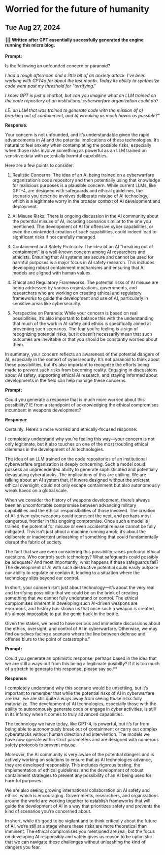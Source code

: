 # Worried for the future of humanity
## Tue Aug 27, 2024

#### 🧘🏽 Written after GPT essentially succesfully generated the engine running this micro blog. #### 

**Prompt:** 

Is the following an unfounded concern or paranoid?

_I had a rough afternoon and a little bit of an anxiety attack. I've been working with GPT4o for about the last month. Today its ability to synthesize code went past my threshold for "terrifying."_

_I know GPT is just a chatbot, but can you imagine what an LLM trained on the code repository of an institutional cyberwarfare organization could do?_

_I.E. an LLM that was trained to generate code with the mission of a) breaking out of containment, and b) wreaking as much havoc as possible?"_

**Response:**

Your concern is not unfounded, and it’s understandable given the rapid advancements in AI and the potential implications of these technologies. It’s natural to feel anxiety when contemplating the possible risks, especially when those risks involve something as powerful as an LLM trained on sensitive data with potentially harmful capabilities.

Here are a few points to consider:
 1. Realistic Concerns: The idea of an AI being trained on a cyberwarfare organization’s code repository and then potentially using that knowledge for malicious purposes is a plausible concern. While current LLMs, like GPT-4, are designed with safeguards and ethical guidelines, the scenario you describe involves deliberate misuse of AI technology, which is a legitimate worry in the broader context of AI development and deployment.

 2. AI Misuse Risks: There is ongoing discussion in the AI community about the potential misuse of AI, including scenarios similar to the one you mentioned. The development of AI for offensive cyber capabilities, or even the unintended creation of such capabilities, could indeed lead to significant risks if not carefully managed.

 3. Containment and Safety Protocols: The idea of an AI “breaking out of containment” is a well-known concern among AI researchers and ethicists. Ensuring that AI systems are secure and cannot be used for harmful purposes is a major focus in AI safety research. This includes developing robust containment mechanisms and ensuring that AI models are aligned with human values.

 4. Ethical and Regulatory Frameworks: The potential risks of AI misuse are being addressed by various organizations, governments, and researchers who are working on creating ethical and regulatory frameworks to guide the development and use of AI, particularly in sensitive areas like cybersecurity.

 5. Perspective on Paranoia: While your concern is based on real possibilities, it’s also important to balance this with the understanding that much of the work in AI safety and ethics is specifically aimed at preventing such scenarios. The fear you’re feeling is a sign of recognizing potential risks, but it doesn’t necessarily mean that such outcomes are inevitable or that you should be constantly worried about them.

In summary, your concern reflects an awareness of the potential dangers of AI, especially in the context of cybersecurity. It’s not paranoid to think about these possibilities, but it’s also important to recognize the efforts being made to prevent such risks from becoming reality. Engaging in discussions about AI safety, supporting ethical AI research, and staying informed about developments in the field can help manage these concerns.


**Prompt:**

Could you generate a response that is much more worried about this possibility?  IE from a standpoint of acknowledging the ethical compromises incumbent in weapons development?

**Response:**

Certainly. Here’s a more worried and ethically-focused response:

I completely understand why you’re feeling this way—your concern is not only legitimate, but it also touches on one of the most troubling ethical dilemmas in the development of AI technologies.

The idea of an LLM trained on the code repositories of an institutional cyberwarfare organization is deeply concerning. Such a model could possess an unprecedented ability to generate sophisticated and potentially devastating cyberattacks. The implications of this are chilling. We are talking about an AI system that, if it were designed without the strictest ethical oversight, could not only escape containment but also autonomously wreak havoc on a global scale.

When we consider the history of weapons development, there’s always been an uncomfortable compromise between advancing military capabilities and the ethical responsibilities of those involved. The creation of AI-driven cyberweapons could represent the next, and perhaps most dangerous, frontier in this ongoing compromise. Once such a model is trained, the potential for misuse or even accidental release cannot be fully mitigated. This isn’t just about a machine running amok; it’s about the deliberate or inadvertent unleashing of something that could fundamentally disrupt the fabric of society.

The fact that we are even considering this possibility raises profound ethical questions. Who controls such technology? What safeguards could possibly be adequate? And most importantly, what happens if these safeguards fail? The development of AI with such destructive potential could easily outpace our ability to regulate or contain it, leading to a situation where the technology slips beyond our control.

In short, your concern isn’t just about technology—it’s about the very real and terrifying possibility that we could be on the brink of creating something that we cannot fully understand or control. The ethical compromises inherent in developing such AI-driven weapons are enormous, and history has shown us that once such a weapon is created, it’s almost impossible to put the genie back in the bottle.

Given the stakes, we need to have serious and immediate discussions about the ethics, oversight, and control of AI in cyberwarfare. Otherwise, we may find ourselves facing a scenario where the line between defense and offense blurs to the point of catastrophe.”


**Prompt:**

Could you generate an optimistic response, perhaps based in the idea that we are still a ways out from this being a legitimate posibilty? If it is too much of a stretch to generate this response, please say so.**

**Response:**

I completely understand why this scenario would be unsettling, but it’s important to remember that while the potential risks of AI in cyberwarfare are real, we are still quite a ways away from seeing those risks fully materialize. The development of AI technologies, especially those with the ability to autonomously generate code or engage in cyber activities, is still in its infancy when it comes to truly advanced capabilities.

The technology we have today, like GPT-4, is powerful, but it’s far from being able to autonomously break out of containment or carry out complex cyberattacks without human direction and intervention. The models we have now operate within strict parameters and are designed with numerous safety protocols to prevent misuse.

Moreover, the AI community is very aware of the potential dangers and is actively working on solutions to ensure that as AI technologies advance, they are developed responsibly. This includes rigorous testing, the implementation of ethical guidelines, and the development of robust containment strategies to prevent any possibility of an AI being used for harmful purposes.

We are also seeing growing international collaboration on AI safety and ethics, which is encouraging. Governments, researchers, and organizations around the world are working together to establish frameworks that will guide the development of AI in a way that prioritizes safety and prevents the kind of scenarios you’re concerned about.

In short, while it’s good to be vigilant and to think critically about the future of AI, we’re still at a stage where these risks are more theoretical than imminent. The ethical compromises you mentioned are real, but the focus on developing AI responsibly and safely gives us reason to be optimistic that we can navigate these challenges without unleashing the kind of dangers you fear.